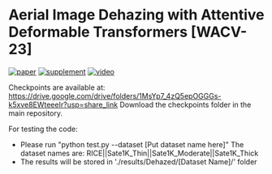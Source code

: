 # Aerial Image Dehazing with Attentive Deformable Transformers [WACV-23]

[![paper](https://img.shields.io/badge/Conference-Paper-<COLOR>.svg)](https://openaccess.thecvf.com/content/WACV2023/papers/Kulkarni_Aerial_Image_Dehazing_With_Attentive_Deformable_Transformers_WACV_2023_paper.pdf)
[![supplement](https://img.shields.io/badge/Supplementary-Material-red)](https://openaccess.thecvf.com/content/WACV2023/supplemental/Kulkarni_Aerial_Image_Dehazing_WACV_2023_supplemental.pdf)
[![video](https://img.shields.io/badge/Video-Presentation-F9D371)](https://drive.google.com/file/d/1pnQ7vyX_bjveLv9r29ah-pofkpiJY5Ry/view?usp=share_link)

Checkpoints are available at: https://drive.google.com/drive/folders/1MsYp7_4zQ5epOGGGs-k5xve8EWteeeIr?usp=share_link 
Download the checkpoints folder in the main repository.

For testing the code:
- Please run "python test.py --dataset [Put dataset name here]"
The dataset names are: RICE||Sate1K_Thin||Sate1K_Moderate||Sate1K_Thick
- The results will be stored in './results/Dehazed/[Dataset Name]/' folder
